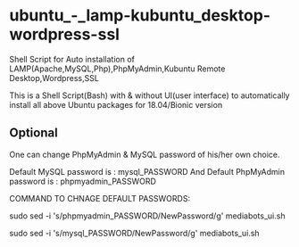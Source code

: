 # ubuntu_-_lamp-kubuntu_desktop-wordpress-ssl
Shell Script for Auto installation of LAMP(Apache,MySQL,Php),PhpMyAdmin,Kubuntu Remote Desktop,Wordpress,SSL

This is a Shell Script(Bash) with & without UI(user interface) to automatically install all above Ubuntu packages for 18.04/Bionic version

## Optional
One can change PhpMyAdmin & MySQL password of his/her own choice.

Default MySQL password is : mysql_PASSWORD
And
Default PhpMyAdmin password is : phpmyadmin_PASSWORD

COMMAND TO CHNAGE DEFAULT PASSWORDS:

sudo sed -i 's/phpmyadmin_PASSWORD/NewPassword/g' mediabots_ui.sh

sudo sed -i 's/mysql_PASSWORD/NewPassword/g' mediabots_ui.sh
